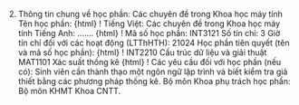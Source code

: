 2. Thông tin chung về học phần: Các chuyên đề trong Khoa học máy tính Tên học phần:
{html}
! Tiếng Việt: Các chuyên đề trong Khoa học máy tính Tiếng Anh: \...\....
{html}
! Mã số học phần: INT3121 Số tín chỉ: 3 Giờ tín chỉ đối với các hoạt động (LTThHTH): 21024 Học phần tiên quyết (tên và mã số học phần):
{html}
! INT2210 Cấu trúc dữ liệu và giải thuật MAT1101 Xác suất thống kê
{html}
! Các yêu cầu đối với học phần (nếu có): Sinh viên cần thành thạo một
ngôn ngữ lập trình và biết kiểm tra giả thiết bằng các phương pháp
thống kê. Bộ môn Khoa phụ trách học phần: Bộ môn KHMT Khoa CNTT.
